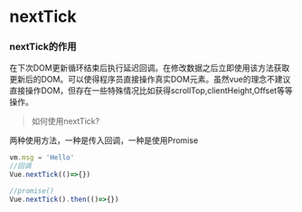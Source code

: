 # nextTick

### nextTick的作用

在下次DOM更新循环结束后执行延迟回调。在修改数据之后立即使用该方法获取更新后的DOM。可以使得程序员直接操作真实DOM元素。虽然vue的理念不建议直接操作DOM，但存在一些特殊情况比如获得scrollTop,clientHeight,Offset等等操作。

> 如何使用nextTick?

两种使用方法，一种是传入回调，一种是使用Promise

```javascript
vm.msg = 'Hello'
//回调
Vue.nextTick(()=>{})

//promise()
Vue.nextTick().then(()=>{})
```